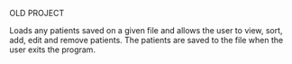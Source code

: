 OLD PROJECT

Loads any patients saved on a given file and allows the user to view, sort, add, edit and remove patients. The patients are saved to the file when the user exits the program.
